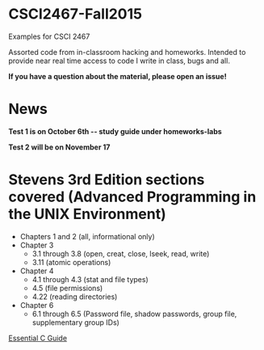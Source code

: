 # CSCI2467-Fall2015
Examples for CSCI 2467

Assorted code from in-classroom hacking and homeworks. Intended to provide near real time
access to code I write in class, bugs and all.

**If you have a question about the material, please open an issue!** 

# News

**Test 1 is on October 6th -- study guide under homeworks-labs**

**Test 2 will be on November 17**



# Stevens 3rd Edition sections covered (Advanced Programming in the UNIX Environment)

* Chapters 1 and 2 (all, informational only)
* Chapter 3
  * 3.1 through 3.8 (open, creat, close, lseek, read, write)
  * 3.11 (atomic operations)
* Chapter 4
  * 4.1 through 4.3 (stat and file types)
  * 4.5 (file permissions)
  * 4.22 (reading directories)
* Chapter 6
  * 6.1 through 6.5 (Password file, shadow passwords, group file, supplementary group IDs)


[Essential C Guide](http://cslibrary.stanford.edu/101/)


